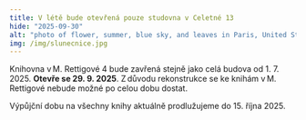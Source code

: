 ```yaml
---
title: V létě bude otevřená pouze studovna v Celetné 13
hide: "2025-09-30"
alt: "photo of flower, summer, blue sky, and leaves in Paris, United States by Courtney Cook (@courtneymcook)"
img: /img/slunecnice.jpg
---
```


Knihovna v M. Rettigové 4 bude zavřená stejně jako celá budova od 1. 7. 2025.
**Otevře se 29. 9. 2025**. Z důvodu rekonstrukce se ke knihám
v M. Rettigové nebude možné po celou dobu dostat.  

Výpůjční dobu na všechny knihy aktuálně prodlužujeme do 15. října 2025. 

